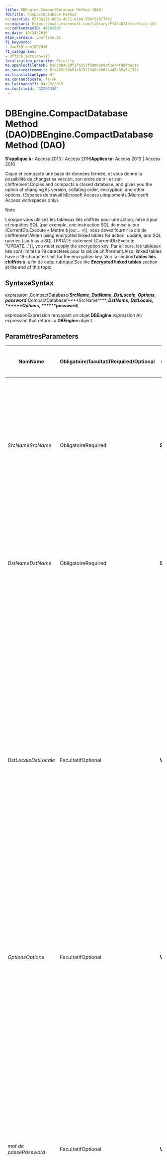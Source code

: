 ```yaml
---
title: DBEngine.CompactDatabase Method (DAO)
TOCTitle: CompactDatabase Method
ms:assetid: 03f3a156-005a-4b71-81b0-598f326f7d42
ms:mtpsurl: https://msdn.microsoft.com/library/Ff844821(v=office.15)
ms:contentKeyID: 48542997
ms.date: 10/24/2016
mtps_version: v=office.15
f1_keywords:
- dao360.chm1052936
f1_categories:
- Office.Version=v15
localization_priority: Priority
ms.openlocfilehash: b50cb0453df1fa357fbd0b089af2e74fdd4b4c1e
ms.sourcegitcommit: 8fe462c32b91c87911942c188f3445e85a54137c
ms.translationtype: HT
ms.contentlocale: fr-FR
ms.lasthandoff: 04/23/2019
ms.locfileid: "32294336"
---
```

# <a name="dbenginecompactdatabase-method-dao"></a><span data-ttu-id="73ee9-102">DBEngine.CompactDatabase Method (DAO)</span><span class="sxs-lookup"><span data-stu-id="73ee9-102">DBEngine.CompactDatabase Method (DAO)</span></span>

<span data-ttu-id="73ee9-103">**S’applique à :** Access 2013 | Access 2016</span><span class="sxs-lookup"><span data-stu-id="73ee9-103">**Applies to:** Access 2013 | Access 2016</span></span>

<span data-ttu-id="73ee9-104">Copie et compacte une base de données fermée, et vous donne la possibilité de changer sa version, son ordre de tri, et son chiffrement.</span><span class="sxs-lookup"><span data-stu-id="73ee9-104">Copies and compacts a closed database, and gives you the option of changing its version, collating order, encryption, and other options.</span></span> <span data-ttu-id="73ee9-105">(Espaces de travail Microsoft Access uniquement).</span><span class="sxs-lookup"><span data-stu-id="73ee9-105">(Microsoft Access workspaces only).</span></span>

> [!NOTE]
> <span data-ttu-id="73ee9-106">Lorsque vous utilisez les tableaux liés chiffrés pour une action, mise à jour et requêtes SQL [par exemple, une instruction SQL de mise à jour (CurrentDb.Execute « Mettre à jour... »)], vous devez fournir la clé de chiffrement.</span><span class="sxs-lookup"><span data-stu-id="73ee9-106">When using encrypted linked tables for action, update, and SQL queries [such as a SQL UPDATE statement (CurrentDb.Execute "UPDATE...")], you must supply the encryption key.</span></span> <span data-ttu-id="73ee9-107">Par ailleurs, les tableaux liés sont limités à 19 caractères pour la clé de chiffrement.</span><span class="sxs-lookup"><span data-stu-id="73ee9-107">Also, linked tables have a 19-character limit for the encryption key.</span></span> <span data-ttu-id="73ee9-108">Voir la section**Tables liés chiffrés** à la fin de cette rubrique.</span><span class="sxs-lookup"><span data-stu-id="73ee9-108">See the **Encrypted linked tables** section at the end of this topic.</span></span>

## <a name="syntax"></a><span data-ttu-id="73ee9-109">Syntaxe</span><span class="sxs-lookup"><span data-stu-id="73ee9-109">Syntax</span></span>

<span data-ttu-id="73ee9-110">*expression* .CompactDatabase(***SrcName***, ***DstName***, ***DstLocale***, ***Options***, ***password***)</span><span class="sxs-lookup"><span data-stu-id="73ee9-110">CompactDatabase(\*\*\*\*SrcName\*\*\*\*, ***DstName***, ***DstLocale, \*\*\*\*\*\*Options, \*\*\*\*\*\*password***)</span></span>

<span data-ttu-id="73ee9-111">*expression*Expression renvoyant un objet **DBEngine**.</span><span class="sxs-lookup"><span data-stu-id="73ee9-111">*expression*  An expression that returns a **DBEngine** object.</span></span>

## <a name="parameters"></a><span data-ttu-id="73ee9-112">Paramètres</span><span class="sxs-lookup"><span data-stu-id="73ee9-112">Parameters</span></span>

<table>
<colgroup>
<col style="width: 25%" />
<col style="width: 25%" />
<col style="width: 25%" />
<col style="width: 25%" />
</colgroup>
<thead>
<tr class="header">
<th><p><span data-ttu-id="73ee9-113">Nom</span><span class="sxs-lookup"><span data-stu-id="73ee9-113">Name</span></span></p></th>
<th><p><span data-ttu-id="73ee9-114">Obligatoire/facultatif</span><span class="sxs-lookup"><span data-stu-id="73ee9-114">Required/Optional</span></span></p></th>
<th><p><span data-ttu-id="73ee9-115">Type de données</span><span class="sxs-lookup"><span data-stu-id="73ee9-115">Data type</span></span></p></th>
<th><p><span data-ttu-id="73ee9-116">Description</span><span class="sxs-lookup"><span data-stu-id="73ee9-116">Description</span></span></p></th>
</tr>
</thead>
<tbody>
<tr class="odd">
<td><p><span data-ttu-id="73ee9-117"><em>SrcName</em></span><span class="sxs-lookup"><span data-stu-id="73ee9-117"><em>SrcName</em></span></span></p></td>
<td><p><span data-ttu-id="73ee9-118">Obligatoire</span><span class="sxs-lookup"><span data-stu-id="73ee9-118">Required</span></span></p></td>
<td><p><span data-ttu-id="73ee9-119"><strong>String</strong></span><span class="sxs-lookup"><span data-stu-id="73ee9-119"><strong>String</strong></span></span></p></td>
<td><p><span data-ttu-id="73ee9-120">Identifie une base de données existante, fermée.</span><span class="sxs-lookup"><span data-stu-id="73ee9-120">Identifies an existing, closed database.</span></span> <span data-ttu-id="73ee9-121">Il peut s'agir d'un nom de fichier et chemin d'accès complet, par exemple&quot;C:\db1.mdb&quot;.</span><span class="sxs-lookup"><span data-stu-id="73ee9-121">It can be a full path and file name, such as "C:\db1.mdb".</span></span> <span data-ttu-id="73ee9-122">Si le nom de fichier a une extension, vous devez la spécifier.</span><span class="sxs-lookup"><span data-stu-id="73ee9-122">If the file name has an extension, you must specify it.</span></span> <span data-ttu-id="73ee9-123">Si votre réseau assure la prise en charge des chemins d'accès réseau, vous pouvez également préciser celui-ci, par exemple &quot;\\server1\share1\dir1\db1.mdb&quot;</span><span class="sxs-lookup"><span data-stu-id="73ee9-123">If your network supports it, you can also specify a network path, such as "\\server1\share1\dir1\db1.mdb"</span></span></p></td>
</tr>
<tr class="even">
<td><p><span data-ttu-id="73ee9-124"><em>DstName</em></span><span class="sxs-lookup"><span data-stu-id="73ee9-124"><em>DstName</em></span></span></p></td>
<td><p><span data-ttu-id="73ee9-125">Obligatoire</span><span class="sxs-lookup"><span data-stu-id="73ee9-125">Required</span></span></p></td>
<td><p><span data-ttu-id="73ee9-126"><strong>String</strong></span><span class="sxs-lookup"><span data-stu-id="73ee9-126"><strong>String</strong></span></span></p></td>
<td><p><span data-ttu-id="73ee9-127">Nom de fichier (et chemin d'accès) de la base de données compactée que vous créez.</span><span class="sxs-lookup"><span data-stu-id="73ee9-127">the file name (and path) of the compacted database that you're creating.</span></span> <span data-ttu-id="73ee9-128">Il est également possible de spécifier un chemin d'accès réseau.</span><span class="sxs-lookup"><span data-stu-id="73ee9-128">You can also specify a network path.</span></span> <span data-ttu-id="73ee9-129">Vous ne pouvez pas utiliser cet argument pour indiquer le même fichier de base de données que SrcName.</span><span class="sxs-lookup"><span data-stu-id="73ee9-129">You can't use this  argument to specify the same database file as SrcName.</span></span></p></td>
</tr>
<tr class="odd">
<td><p><span data-ttu-id="73ee9-130"><em>DstLocale</em></span><span class="sxs-lookup"><span data-stu-id="73ee9-130"><em>DstLocale</em></span></span></p></td>
<td><p><span data-ttu-id="73ee9-131">Facultatif</span><span class="sxs-lookup"><span data-stu-id="73ee9-131">Optional</span></span></p></td>
<td><p><span data-ttu-id="73ee9-132"><strong>Variant</strong></span><span class="sxs-lookup"><span data-stu-id="73ee9-132"><strong>Variant</strong></span></span></p></td>
<td><p><span data-ttu-id="73ee9-133">Expression en chaîne qui spécifie un ordre d’assemblage pour créer DstName, comme spécifié dans Remarques.</span><span class="sxs-lookup"><span data-stu-id="73ee9-133">A string expression that specifies a collating order for creating DstName, as specified in Remarks.</span></span></p>
<ul>
<li><p><span data-ttu-id="73ee9-134">Si vous omettez cet argument, les paramètres régionaux de DstName sont identiques à SrcName.</span><span class="sxs-lookup"><span data-stu-id="73ee9-134">If you omit this argument, the locale of DstName is the same as SrcName.</span></span></p></li>
<li><p><span data-ttu-id="73ee9-135">Vous pouvez également créer un mot de passe pour DstName par la concaténation de la chaîne de mot de passe (en commençant par &quot;;pwd=&quot;) avec une constante dans l'argument DstLocale, comme suit : dbLangSpanish &amp; &quot;;pwd=NewPassword&quot;.</span><span class="sxs-lookup"><span data-stu-id="73ee9-135">You can also create a password for DstName by concatenating the password string (starting with ";pwd=") with a constant in the DstLocale argument, like this: dbLangSpanish & ";pwd=NewPassword".</span></span></p></li>
<li><p><span data-ttu-id="73ee9-136">Pour utiliser le même argument DstLocale que SrcName (valeur par défaut) mais un nouveau mot de passe, entrez simplement une chaîne de mot de passe pour DstLocale: &quot;;pwd=NewPassword&quot;</span><span class="sxs-lookup"><span data-stu-id="73ee9-136">If you want to use the same DstLocale as SrcName (the default value), but specify a new password, simply enter a password string for DstLocale: ";pwd=NewPassword"</span></span></p></li>
</ul></td>
</tr>
<tr class="even">
<td><p><span data-ttu-id="73ee9-137"><em>Options</em></span><span class="sxs-lookup"><span data-stu-id="73ee9-137"><em>Options</em></span></span></p></td>
<td><p><span data-ttu-id="73ee9-138">Facultatif</span><span class="sxs-lookup"><span data-stu-id="73ee9-138">Optional</span></span></p></td>
<td><p><span data-ttu-id="73ee9-139"><strong>Variant</strong></span><span class="sxs-lookup"><span data-stu-id="73ee9-139"><strong>Variant</strong></span></span></p></td>
<td><p><span data-ttu-id="73ee9-p105">Facultatif. Constante ou combinaison de constantes qui indique une ou plusieurs options, comme indiqué dans la section Remarques. Vous pouvez combiner des options en associant les constantes correspondantes.</span><span class="sxs-lookup"><span data-stu-id="73ee9-p105">Optional. A constant or combination of constants that indicates one or more options, as specified in Remarks. You can combine options by summing the corresponding constants.</span></span></p></td>
</tr>
<tr class="odd">
<td><p><span data-ttu-id="73ee9-143"><em>mot de passe</em></span><span class="sxs-lookup"><span data-stu-id="73ee9-143"><em>Password</em></span></span></p></td>
<td><p><span data-ttu-id="73ee9-144">Facultatif</span><span class="sxs-lookup"><span data-stu-id="73ee9-144">Optional</span></span></p></td>
<td><p><span data-ttu-id="73ee9-145"><strong>Variant</strong></span><span class="sxs-lookup"><span data-stu-id="73ee9-145"><strong>Variant</strong></span></span></p></td>
<td><p><span data-ttu-id="73ee9-146">Expression de chaîne contenant une clé de chiffrement, si la base de données est chiffrée.</span><span class="sxs-lookup"><span data-stu-id="73ee9-146">A string expression containing an encryption key, if the database is encrypted.</span></span> <span data-ttu-id="73ee9-147">La chaîne &quot;; pwd =&quot; doit précéder le mot de passe réel.</span><span class="sxs-lookup"><span data-stu-id="73ee9-147">The string &quot;;pwd=&quot; must precede the actual password.</span></span> <span data-ttu-id="73ee9-148">Si vous incluez un paramètre de mot de passe dans DstLocale, ce paramètre est ignoré.</span><span class="sxs-lookup"><span data-stu-id="73ee9-148">If you include a password setting in DstLocale, this setting is ignored.</span></span></p><p><span data-ttu-id="73ee9-149"><strong>Remarque</strong>: il s’agit d’un paramètre obsolète et n’est pas pris en charge dans le format .ACCDB.</span><span class="sxs-lookup"><span data-stu-id="73ee9-149"><strong>NOTE</strong>: This is deprecated parameter and is not supported in .ACCDB format.</span></span> <span data-ttu-id="73ee9-150">Pour chiffrer un fichier .ACCDB, utilisez le « pwd = » option chaîne.</span><span class="sxs-lookup"><span data-stu-id="73ee9-150">To encrypt an .ACCDB file, use the "pwd=" option string.</span></span> <span data-ttu-id="73ee9-151">Il est recommandé d'utiliser des mots de passe forts qui combinent des lettres majuscules et minuscules, des chiffres et des signes.</span><span class="sxs-lookup"><span data-stu-id="73ee9-151">Use strong passwords that combine upper- and lowercase letters, numbers, and symbols.</span></span> <span data-ttu-id="73ee9-152">Les mots de passe faibles ne regroupent pas ces éléments.</span><span class="sxs-lookup"><span data-stu-id="73ee9-152">Weak passwords don't mix these elements.</span></span> <span data-ttu-id="73ee9-153">Mot de passe fort : Y6dh!et5.</span><span class="sxs-lookup"><span data-stu-id="73ee9-153">Strong password: Y6dh!et5.</span></span> <span data-ttu-id="73ee9-154">Mot de passe faible : Maison27.</span><span class="sxs-lookup"><span data-stu-id="73ee9-154">Weak password: House27.</span></span> <span data-ttu-id="73ee9-155">Utilisez un mot de passe fort facile à mémoriser afin de ne pas avoir à le noter.</span><span class="sxs-lookup"><span data-stu-id="73ee9-155">Use a strong password that you can remember so that you don't have to write it down.</span></span></p>
</td>
</tr>
</tbody>
</table>


## <a name="remarks"></a><span data-ttu-id="73ee9-156">Remarques</span><span class="sxs-lookup"><span data-stu-id="73ee9-156">Remarks</span></span>

<span data-ttu-id="73ee9-157">Vous pouvez utiliser l'une des constantes suivantes pour l'argument DstLocale afin de spécifier la propriété **CollatingOrder**du texte pour des comparaisons de chaînes.</span><span class="sxs-lookup"><span data-stu-id="73ee9-157">You can use one of the following constants for the DstLocale argument to specify the **CollatingOrder** property for string comparisons of text.</span></span>

<table>
<colgroup>
<col style="width: 50%" />
<col style="width: 50%" />
</colgroup>
<thead>
<tr class="header">
<th><p><span data-ttu-id="73ee9-158">Constante</span><span class="sxs-lookup"><span data-stu-id="73ee9-158">Constant</span></span></p></th>
<th><p><span data-ttu-id="73ee9-159">Ordre de classement</span><span class="sxs-lookup"><span data-stu-id="73ee9-159">Collating order</span></span></p></th>
</tr>
</thead>
<tbody>
<tr class="odd">
<td><p><span data-ttu-id="73ee9-160"><strong>dbLangGeneral</strong></span><span class="sxs-lookup"><span data-stu-id="73ee9-160"><strong>dbLangGeneral</strong></span></span></p></td>
<td><p><span data-ttu-id="73ee9-161">Anglais, allemand, français, portugais, italien et espagnol</span><span class="sxs-lookup"><span data-stu-id="73ee9-161">English, German, French, Portuguese, Italian, and Modern Spanish</span></span></p></td>
</tr>
<tr class="even">
<td><p><span data-ttu-id="73ee9-162"><strong>dbLangArabic</strong></span><span class="sxs-lookup"><span data-stu-id="73ee9-162"><strong>dbLangArabic</strong></span></span></p></td>
<td><p><span data-ttu-id="73ee9-163">Arabe</span><span class="sxs-lookup"><span data-stu-id="73ee9-163">Arabic</span></span></p></td>
</tr>
<tr class="odd">
<td><p><span data-ttu-id="73ee9-164"><strong>dbLangChineseSimplified</strong></span><span class="sxs-lookup"><span data-stu-id="73ee9-164"><strong>dbLangChineseSimplified</strong></span></span></p></td>
<td><p><span data-ttu-id="73ee9-165">Chinois simplifié</span><span class="sxs-lookup"><span data-stu-id="73ee9-165">Simplified Chinese</span></span></p></td>
</tr>
<tr class="even">
<td><p><span data-ttu-id="73ee9-166"><strong>dbLangChineseTraditional</strong></span><span class="sxs-lookup"><span data-stu-id="73ee9-166"><strong>dbLangChineseTraditional</strong></span></span></p></td>
<td><p><span data-ttu-id="73ee9-167">Chinois traditionnel</span><span class="sxs-lookup"><span data-stu-id="73ee9-167">Traditional Chinese</span></span></p></td>
</tr>
<tr class="odd">
<td><p><span data-ttu-id="73ee9-168"><strong>dbLangCyrillic</strong></span><span class="sxs-lookup"><span data-stu-id="73ee9-168"><strong>dbLangCyrillic</strong></span></span></p></td>
<td><p><span data-ttu-id="73ee9-169">Russe</span><span class="sxs-lookup"><span data-stu-id="73ee9-169">Russian</span></span></p></td>
</tr>
<tr class="even">
<td><p><span data-ttu-id="73ee9-170"><strong>dbLangCzech</strong></span><span class="sxs-lookup"><span data-stu-id="73ee9-170"><strong>dbLangCzech</strong></span></span></p></td>
<td><p><span data-ttu-id="73ee9-171">Tchèque</span><span class="sxs-lookup"><span data-stu-id="73ee9-171">Czech</span></span></p></td>
</tr>
<tr class="odd">
<td><p><span data-ttu-id="73ee9-172"><strong>dbLangDutch</strong></span><span class="sxs-lookup"><span data-stu-id="73ee9-172"><strong>dbLangDutch</strong></span></span></p></td>
<td><p><span data-ttu-id="73ee9-173">Néerlandais</span><span class="sxs-lookup"><span data-stu-id="73ee9-173">Dutch</span></span></p></td>
</tr>
<tr class="even">
<td><p><span data-ttu-id="73ee9-174"><strong>dbLangGreek</strong></span><span class="sxs-lookup"><span data-stu-id="73ee9-174"><strong>dbLangGreek</strong></span></span></p></td>
<td><p><span data-ttu-id="73ee9-175">Grec</span><span class="sxs-lookup"><span data-stu-id="73ee9-175">Greek</span></span></p></td>
</tr>
<tr class="odd">
<td><p><span data-ttu-id="73ee9-176"><strong>dbLangHebrew</strong></span><span class="sxs-lookup"><span data-stu-id="73ee9-176"><strong>dbLangHebrew</strong></span></span></p></td>
<td><p><span data-ttu-id="73ee9-177">Hébreu</span><span class="sxs-lookup"><span data-stu-id="73ee9-177">Hebrew</span></span></p></td>
</tr>
<tr class="even">
<td><p><span data-ttu-id="73ee9-178"><strong>dbLangHungarian</strong></span><span class="sxs-lookup"><span data-stu-id="73ee9-178"><strong>dbLangHungarian</strong></span></span></p></td>
<td><p><span data-ttu-id="73ee9-179">Hongrois</span><span class="sxs-lookup"><span data-stu-id="73ee9-179">Hungarian</span></span></p></td>
</tr>
<tr class="odd">
<td><p><span data-ttu-id="73ee9-180"><strong>dbLangIcelandic</strong></span><span class="sxs-lookup"><span data-stu-id="73ee9-180"><strong>dbLangIcelandic</strong></span></span></p></td>
<td><p><span data-ttu-id="73ee9-181">Islandais</span><span class="sxs-lookup"><span data-stu-id="73ee9-181">Icelandic</span></span></p></td>
</tr>
<tr class="even">
<td><p><span data-ttu-id="73ee9-182"><strong>dbLangJapanese</strong></span><span class="sxs-lookup"><span data-stu-id="73ee9-182"><strong>dbLangJapanese</strong></span></span></p></td>
<td><p><span data-ttu-id="73ee9-183">Japonais</span><span class="sxs-lookup"><span data-stu-id="73ee9-183">Japanese</span></span></p></td>
</tr>
<tr class="odd">
<td><p><span data-ttu-id="73ee9-184"><strong>dbLangKorean</strong></span><span class="sxs-lookup"><span data-stu-id="73ee9-184"><strong>dbLangKorean</strong></span></span></p></td>
<td><p><span data-ttu-id="73ee9-185">Coréen</span><span class="sxs-lookup"><span data-stu-id="73ee9-185">Korean</span></span></p></td>
</tr>
<tr class="even">
<td><p><span data-ttu-id="73ee9-186"><strong>dbLangNordic</strong></span><span class="sxs-lookup"><span data-stu-id="73ee9-186"><strong>dbLangNordic</strong></span></span></p></td>
<td><p><span data-ttu-id="73ee9-187">Langues nordiques (Moteur de base de données Microsoft Jet version 1.0 uniquement)</span><span class="sxs-lookup"><span data-stu-id="73ee9-187">Nordic languages (Microsoft Jet database engine version 1.0 only)</span></span></p></td>
</tr>
<tr class="odd">
<td><p><span data-ttu-id="73ee9-188"><strong>dbLangNorwDan</strong></span><span class="sxs-lookup"><span data-stu-id="73ee9-188"><strong>dbLangNorwDan</strong></span></span></p></td>
<td><p><span data-ttu-id="73ee9-189">Norvégien et danois</span><span class="sxs-lookup"><span data-stu-id="73ee9-189">Norwegian and Danish</span></span></p></td>
</tr>
<tr class="even">
<td><p><span data-ttu-id="73ee9-190"><strong>dbLangPolish</strong></span><span class="sxs-lookup"><span data-stu-id="73ee9-190"><strong>dbLangPolish</strong></span></span></p></td>
<td><p><span data-ttu-id="73ee9-191">Polonais</span><span class="sxs-lookup"><span data-stu-id="73ee9-191">Polish</span></span></p></td>
</tr>
<tr class="odd">
<td><p><span data-ttu-id="73ee9-192"><strong>dbLangSlovenian</strong></span><span class="sxs-lookup"><span data-stu-id="73ee9-192"><strong>dbLangSlovenian</strong></span></span></p></td>
<td><p><span data-ttu-id="73ee9-193">Slovène</span><span class="sxs-lookup"><span data-stu-id="73ee9-193">Slovenian</span></span></p></td>
</tr>
<tr class="even">
<td><p><span data-ttu-id="73ee9-194"><strong>dbLangSpanish</strong></span><span class="sxs-lookup"><span data-stu-id="73ee9-194"><strong>dbLangSpanish</strong></span></span></p></td>
<td><p><span data-ttu-id="73ee9-195">Espagnol traditionnel</span><span class="sxs-lookup"><span data-stu-id="73ee9-195">Traditional Spanish</span></span></p></td>
</tr>
<tr class="odd">
<td><p><span data-ttu-id="73ee9-196"><strong>dbLangSwedFin</strong></span><span class="sxs-lookup"><span data-stu-id="73ee9-196"><strong>dbLangSwedFin</strong></span></span></p></td>
<td><p><span data-ttu-id="73ee9-197">Suédois et finnois</span><span class="sxs-lookup"><span data-stu-id="73ee9-197">Swedish and Finnish</span></span></p></td>
</tr>
<tr class="even">
<td><p><span data-ttu-id="73ee9-198"><strong>dbLangThai</strong></span><span class="sxs-lookup"><span data-stu-id="73ee9-198"><strong>dbLangThai</strong></span></span></p></td>
<td><p><span data-ttu-id="73ee9-199">Thaï</span><span class="sxs-lookup"><span data-stu-id="73ee9-199">Thai</span></span></p></td>
</tr>
<tr class="odd">
<td><p><span data-ttu-id="73ee9-200"><strong>dbLangTurkish</strong></span><span class="sxs-lookup"><span data-stu-id="73ee9-200"><strong>dbLangTurkish</strong></span></span></p></td>
<td><p><span data-ttu-id="73ee9-201">Turc</span><span class="sxs-lookup"><span data-stu-id="73ee9-201">Turkish</span></span></p></td>
</tr>
</tbody>
</table>

<br/>

<span data-ttu-id="73ee9-202">Vous pouvez utiliser l'une des constantes suivantes dans l'argument options pour spécifier s'il faut chiffrer ou déchiffrer la base de données pendant son compactage.</span><span class="sxs-lookup"><span data-stu-id="73ee9-202">You can use one of the following constants in the options argument to specify whether to encrypt or to decrypt the database while it's compacted.</span></span>

> [!NOTE]
> <span data-ttu-id="73ee9-203">Les constantes dbEncrypt dbDecrypt sont déconseillées et sont pas prises en charge dans les formats de fichier .ACCDB.</span><span class="sxs-lookup"><span data-stu-id="73ee9-203">The constants dbEncrypt and dbDecrypt are deprecated and not supported in .ACCDB file formats.</span></span>

<table>
<colgroup>
<col style="width: 50%" />
<col style="width: 50%" />
</colgroup>
<thead>
<tr class="header">
<th><p><span data-ttu-id="73ee9-204">Constante</span><span class="sxs-lookup"><span data-stu-id="73ee9-204">Constant</span></span></p></th>
<th><p><span data-ttu-id="73ee9-205">Description</span><span class="sxs-lookup"><span data-stu-id="73ee9-205">Description</span></span></p></th>
</tr>
</thead>
<tbody>
<tr class="odd">
<td><p><span data-ttu-id="73ee9-206"><strong>dbEncrypt</strong></span><span class="sxs-lookup"><span data-stu-id="73ee9-206"><strong>dbEncrypt</strong></span></span></p></td>
<td><p><span data-ttu-id="73ee9-207">Chiffre la base de données pendant le compactage.</span><span class="sxs-lookup"><span data-stu-id="73ee9-207">Encrypt the database while compacting.</span></span></p></td>
</tr>
<tr class="even">
<td><p><span data-ttu-id="73ee9-208"><strong>dbDecrypt</strong></span><span class="sxs-lookup"><span data-stu-id="73ee9-208"><strong>dbDecrypt</strong></span></span></p></td>
<td><p><span data-ttu-id="73ee9-209">Déchiffre la base de données pendant le compactage.</span><span class="sxs-lookup"><span data-stu-id="73ee9-209">Decrypt the database while compacting.</span></span></p></td>
</tr>
</tbody>
</table>

<br/>

<span data-ttu-id="73ee9-210">Si vous ne spécifiez pas de constante de chiffrement ou que vous incluez à la fois **dbDecrypt** et **dbEncrypt**, DstName aura le même chiffrement que SrcName.</span><span class="sxs-lookup"><span data-stu-id="73ee9-210">If you omit an encryption constant or if you include both dbDecrypt and dbEncrypt, DstName will have the same encryption as SrcName.</span></span>

<span data-ttu-id="73ee9-211">Vous pouvez utiliser l'une des constantes suivantes dans l'argument options pour spécifier la version du format de données de la base de données compactée.</span><span class="sxs-lookup"><span data-stu-id="73ee9-211">You can use one of the following constants in the  options argument to specify the version of the data format for the compacted database.</span></span> <span data-ttu-id="73ee9-212">Cette constante n'affecte que la version du format des données de NomDest mais non la version des objets définis par Microsoft Access, tels que les formulaires et les états.</span><span class="sxs-lookup"><span data-stu-id="73ee9-212">This constant affects only the version of the data format of DstName and doesn't affect the version of any Microsoft Access-defined objects, such as forms and reports.</span></span>

<table>
<colgroup>
<col style="width: 50%" />
<col style="width: 50%" />
</colgroup>
<thead>
<tr class="header">
<th><p><span data-ttu-id="73ee9-213">Constante</span><span class="sxs-lookup"><span data-stu-id="73ee9-213">Constant</span></span></p></th>
<th><p><span data-ttu-id="73ee9-214">Description</span><span class="sxs-lookup"><span data-stu-id="73ee9-214">Description</span></span></p></th>
</tr>
</thead>
<tbody>
<tr class="odd">
<td><p><span data-ttu-id="73ee9-215"><strong>dbVersion10</strong></span><span class="sxs-lookup"><span data-stu-id="73ee9-215"><strong>dbVersion10</strong></span></span></p></td>
<td><p><span data-ttu-id="73ee9-216">Crée une base de données qui utilise le format de fichier de la version 1.0 du moteur de base de données Microsoft Jet pendant le compactage.</span><span class="sxs-lookup"><span data-stu-id="73ee9-216">Creates a database that uses the Microsoft Jet database engine version 1.0 file format while compacting.</span></span></p></td>
</tr>
<tr class="even">
<td><p><span data-ttu-id="73ee9-217"><strong>dbVersion11</strong></span><span class="sxs-lookup"><span data-stu-id="73ee9-217"><strong>dbVersion11</strong></span></span></p></td>
<td><p><span data-ttu-id="73ee9-218">Crée une base de données qui utilise le format de fichier de la version 1.1 du moteur de base de données Microsoft Jet pendant le compactage.</span><span class="sxs-lookup"><span data-stu-id="73ee9-218">Creates a database that uses the Microsoft Jet database engine version 1.1 file format while compacting.</span></span></p></td>
</tr>
<tr class="odd">
<td><p><span data-ttu-id="73ee9-219"><strong>dbVersion20</strong></span><span class="sxs-lookup"><span data-stu-id="73ee9-219"><strong>dbVersion20</strong></span></span></p></td>
<td><p><span data-ttu-id="73ee9-220">Crée une base de données qui utilise le format de fichier de la version 2.0 du moteur de base de données Microsoft Jet pendant le compactage.</span><span class="sxs-lookup"><span data-stu-id="73ee9-220">Creates a database that uses the Microsoft Jet database engine version 2.0 file format while compacting.</span></span></p></td>
</tr>
<tr class="even">
<td><p><span data-ttu-id="73ee9-221"><strong>dbVersion30</strong></span><span class="sxs-lookup"><span data-stu-id="73ee9-221"><strong>dbVersion30</strong></span></span></p></td>
<td><p><span data-ttu-id="73ee9-222">Crée une base de données qui utilise le format de fichier de la version 3.0 (compatible avec la version 3.5) du moteur de base de données Microsoft Jet pendant le compactage.</span><span class="sxs-lookup"><span data-stu-id="73ee9-222">Creates a database that uses the Microsoft Jet database engine version 3.0 file format (compatible with version 3.5) while compacting.</span></span></p></td>
</tr>
<tr class="odd">
<td><p><span data-ttu-id="73ee9-223"><strong>dbVersion40</strong></span><span class="sxs-lookup"><span data-stu-id="73ee9-223"><strong>dbVersion40</strong></span></span></p></td>
<td><p><span data-ttu-id="73ee9-224">Crée une base de données qui utilise le format de fichier de la version 4.0 du moteur de base de données Microsoft Jet pendant le compactage.</span><span class="sxs-lookup"><span data-stu-id="73ee9-224">Creates a database that uses the Microsoft Jet database engine version 4.0 file format while compacting.</span></span></p></td>
</tr>
<tr class="even">
<td><p><span data-ttu-id="73ee9-225"><strong>dbVersion120</strong></span><span class="sxs-lookup"><span data-stu-id="73ee9-225"><strong>dbVersion120</strong></span></span></p></td>
<td><p><span data-ttu-id="73ee9-226">Crée une base de données qui utilise le format fichier version 12.0 de moteur de base de données Microsoft Access pendant le compactage.</span><span class="sxs-lookup"><span data-stu-id="73ee9-226">Creates a database that uses the Microsoft Access database engine version 12.0 file format while compacting.</span></span></p></td>
</tr>
</tbody>
</table>

<br/>

<span data-ttu-id="73ee9-227">Vous pouvez spécifier un seul utilisateur par commande.</span><span class="sxs-lookup"><span data-stu-id="73ee9-227">You can specify only one version constant.</span></span> <span data-ttu-id="73ee9-228">Si vous l'omettez de renseigner une constante de la version, DstName aura la même version que SrcName.</span><span class="sxs-lookup"><span data-stu-id="73ee9-228">If you omit a version constant,  DstName will have the same version as  SrcName.</span></span> <span data-ttu-id="73ee9-229">Vous ne pouvez compacter DstName que dans une version identique ou supérieure à celle de SrcName.</span><span class="sxs-lookup"><span data-stu-id="73ee9-229">You can compact  DstName only to a version that is the same or later than that of  SrcName.</span></span>

<span data-ttu-id="73ee9-p110">À mesure que vous modifiez les données dans une base de données, le fichier de base de données peut se fragmenter et utiliser plus d'espace disque que nécessaire. Vous pouvez périodiquement utiliser la méthode **CompactDatabase** pour compacter la base de données et défragmenter le fichier de base de données. La base compactée est généralement plus petite et s'exécute plus rapidement. Il est également possible de modifier l'ordre de classement, le chiffrement et la version du format de données pendant la copie et le compactage de la base de données.</span><span class="sxs-lookup"><span data-stu-id="73ee9-p110">As you change data in a database, the database file can become fragmented and use more disk space than is necessary. Periodically, you can use the **CompactDatabase** method to compact your database to defragment the database file. The compacted database is usually smaller and often runs faster. You can also change the collating order, the encryption, or the version of the data format while you copy and compact the database.</span></span>

<span data-ttu-id="73ee9-234">Vous devez fermer SrcName avant de la compacter.</span><span class="sxs-lookup"><span data-stu-id="73ee9-234">You must close  SrcName before you compact it.</span></span> <span data-ttu-id="73ee9-235">Dans un environnement multi-utilisateur, les autres utilisateurs ne peuvent avoir SrcName ouverte pendant que vous la compactez.</span><span class="sxs-lookup"><span data-stu-id="73ee9-235">In a multiuser environment, other users can't have  SrcName open while you're compacting it.</span></span> <span data-ttu-id="73ee9-236">Si SrcName n'est pas fermée ou n'est pas accessible en mode exclusif, une erreur se produit.</span><span class="sxs-lookup"><span data-stu-id="73ee9-236">If  SrcName isn't closed or isn't available for exclusive use, an error occurs.</span></span>

<span data-ttu-id="73ee9-237">Dans la mesure où **CompactDatabase** crée une copie de la base de données, vous devez avoir suffisamment d'espace disque pour la base de données d'origine et la base dupliquée.</span><span class="sxs-lookup"><span data-stu-id="73ee9-237">Because **CompactDatabase** creates a copy of the database, you must have enough disk space for both the original and the duplicate databases.</span></span> <span data-ttu-id="73ee9-238">L'opération de compactage échoue si il n'y a pas suffisamment d'espace disque.</span><span class="sxs-lookup"><span data-stu-id="73ee9-238">The compact operation fails if there isn't enough disk space available.</span></span> <span data-ttu-id="73ee9-239">La base de données dupliquée DstName ne doit pas nécessairement être sur le même disque que SrcName.</span><span class="sxs-lookup"><span data-stu-id="73ee9-239">The  DstName duplicate database doesn't have to be on the same disk as  SrcName.</span></span> <span data-ttu-id="73ee9-240">Après le compactage réussi d'une base de données, vous pouvez supprimer le fichier SrcName et renommer le fichier DstName compacté avec le nom du fichier d'origine.</span><span class="sxs-lookup"><span data-stu-id="73ee9-240">After successfully compacting a database, you can delete the  SrcName file and rename the compacted  DstName file to the original file name.</span></span>

<span data-ttu-id="73ee9-241">La méthode **CompactDatabase** copie toutes les données et les options d'autorisation de sécurité de la base de données spécifiée par SrcName vers la base de données spécifiée par DstName.</span><span class="sxs-lookup"><span data-stu-id="73ee9-241">The CompactDatabase method copies all the data and the security permission settings from the database specified by  SrcName to the database specified by  DstName.</span></span>

> [!NOTE]
> <span data-ttu-id="73ee9-242">Étant donné que la méthode**CompactDatabase** ne convertit pas les objets Microsoft Access, vous ne devez pas utiliser **CompactDatabase** pour convertir une base de données contenant ces objets.</span><span class="sxs-lookup"><span data-stu-id="73ee9-242">Because the **CompactDatabase** method doesn't convert Microsoft Access objects, you shouldn't use **CompactDatabase** to convert a database containing such objects.</span></span>

## <a name="encrypted-linked-tables"></a><span data-ttu-id="73ee9-243">Tableaux liés chiffrés</span><span class="sxs-lookup"><span data-stu-id="73ee9-243">Encrypted linked tables</span></span>

<span data-ttu-id="73ee9-244">Les mots de passe chiffrés dépendent du format de fichiers de la base de données que vous utilisez.</span><span class="sxs-lookup"><span data-stu-id="73ee9-244">Encrypted passwords are dependent on the file format of the database that you are using.</span></span> <span data-ttu-id="73ee9-245">Si vous utilisez une base de données Access 2003 (.mdb) ou antérieure, vous aurez un mot de passe pour protéger la base de données et un mot de passe distinct pour chiffrer la base de données.</span><span class="sxs-lookup"><span data-stu-id="73ee9-245">If you are using an Access 2003 (.mdb) or earlier database, you will have one password to protect the database, and a separate password to encrypt the database.</span></span> <span data-ttu-id="73ee9-246">Pour les bases de données Access 2007 (.accdb) et version ultérieure (.mdb), la seule option consiste à chiffrer et protéger la base de données avec un mot de passe, comme l’option deux mots de passe distincts a été supprimée.</span><span class="sxs-lookup"><span data-stu-id="73ee9-246">For Access 2007 (.accdb) and later (.mdb) databases, the only option is to encrypt and protect the database with one password, as the option to have two separate passwords has been removed.</span></span>

> [!NOTE]
> <span data-ttu-id="73ee9-247">Pour les bases de données Access 2007 (.accdb), le mot de passe est la clé de chiffrement</span><span class="sxs-lookup"><span data-stu-id="73ee9-247">For Access 2007 (.accdb) databases, the password is the encryption key</span></span>

<span data-ttu-id="73ee9-248">Vous pouvez utiliser l’exemple suivant du code VBA pour un bouton de commande :</span><span class="sxs-lookup"><span data-stu-id="73ee9-248">You can use the following example VBA code for a command button:</span></span>

```vb
    Private Sub Command0_Click()
    
    Dim strSourcePath As String
    Dim strDestPath As String
    
    strSourcePath = "<path>\sourceDb.accdb"
    strDestPath = "<path>\destDb.accdb"
    
    DBEngine.CompactDatabase strSourcePath, strDestPath, dbLangGeneral & ";pwd=Access", dbVersion120, ";pwd=Access"
    
    Set CurrentDatabase = CurrentDb
    Set LinkedTableDef = CurrentDatabase.CreateTableDef 
    ("My Linked Table")
    LinkedTableDef.Connect = "MS Access;pwd=Access";database=" & strDestPath
    LinkedTableDef.RefreshLink
    
    
    MsgBox "Finished"
    
    End Sub 
```

<br/>

<span data-ttu-id="73ee9-249">Exemple de code suivant montre comment utiliser CompactDatabase avec un mot de passe (clé de chiffrement) et créer un lien à un tableau dans cette base de données compactée.</span><span class="sxs-lookup"><span data-stu-id="73ee9-249">The following code sample shows how to use CompactDatabase with a password (encryption key) and then link to a table in that compacted database.</span></span> <span data-ttu-id="73ee9-250">Notez qu’un mot de passe doit être fourni.</span><span class="sxs-lookup"><span data-stu-id="73ee9-250">Note that a password must be supplied.</span></span>

```vb
    Private Sub CompactAndLink_Click() 
     
    Dim strSourcePath As String
    Dim strDestPath As String
    Dim strSourceTableName As String
    Dim strDestTableName As String
    Dim tdf As TableDef
     
    strSourcePath = "<path>\<database>.accdb"
    strDestPath = "<path>\<database>.accdb"
    strSourceTableName = "<table name in destination database>"
    strDestTableName = "<linked table name>"
     
    ' Compact source database into new destination database with encrypted password
    DBEngine.CompactDatabase strSourcePath, strDestPath, dbLangGeneral & ";pwd=Access", dbVersion120, ";pwd=Access"
     
    ' Link to one of the tables in the destination database
    ' Password must be provided in the Connect property
     
    Set CurrentDatabase = CurrentDb
    Set tdf = CurrentDatabase.CreateTableDef(strDestTableName)
       
        With tdf
            .Connect = ";pwd=Access" & ";DATABASE=" & strDestPath
            .SourceTableName = strSourceTableName
        End With
        
    CurrentDatabase.TableDefs.Append tdf
     
    MsgBox "Database compacted and encrypted password applied. Link to table also completed."
     
    End Sub
```
